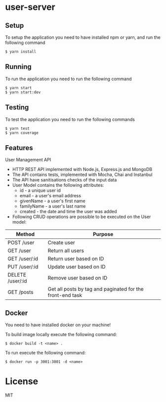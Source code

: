 # user-server

## Setup

To setup the application you need to have installed npm or yarn, and run the following command

```
$ yarn install
```

## Running

To run the application you need to run the following command

```
$ yarn start
$ yarn start:dev
```

## Testing

To test the application you need to run the following commands

```
$ yarn test
$ yarn coverage
```

## Features

User Management API

- HTTP REST API implemented with Node.js, Express.js and MongoDB
- The API contains tests, implemented with Mocha, Chai and Instanbul
- The API have sanitisations checks of the input data
- User Model contains the following attributes:
  - id - a unique user id
  - email - a user's email address
  - givenName - a user's first name
  - familyName - a user's last name
  - created - the date and time the user was added
- Following CRUD operations are possible to be executed on the User model:

| Method           | Purpose                                                   |
| ---------------- | --------------------------------------------------------- |
| POST /user       | Create user                                               |
| GET /user        | Return all users                                          |
| GET /user/:id    | Return user based on ID                                   |
| PUT /user/:id    | Update user based on ID                                   |
| DELETE /user/:id | Remove user based on ID                                   |
| GET /posts       | Get all posts by tag and paginated for the front-end task |

## Docker

You need to have installed docker on your machine!

To build image locally execute the following command:

```
$ docker build -t <name> .
```

To run execute the following command:

```
$ docker run -p 3001:3001 -d <name>
```

# License

MIT
